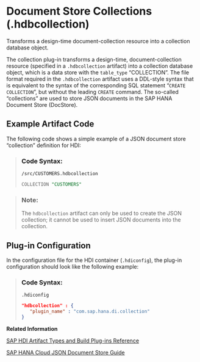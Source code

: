<!-- loiofe16b635277c4aea825c72973f159359 -->

# Document Store Collections \(.hdbcollection\)

Transforms a design-time document-collection resource into a collection database object.



The collection plug-in transforms a design-time, document-collection resource \(specified in a `.hdbcollection` artifact\) into a collection database object, which is a data store with the `table_type` “COLLECTION”. The file format required in the `.hdbcollection` artifact uses a DDL-style syntax that is equivalent to the syntax of the corresponding SQL statement “`CREATE COLLECTION`”, but without the leading `CREATE` command. The so-called “collections” are used to store JSON documents in the SAP HANA Document Store \(DocStore\).



<a name="loiofe16b635277c4aea825c72973f159359__section_erk_4vh_1hb"/>

## Example Artifact Code

The following code shows a simple example of a JSON document store “collection” definition for HDI:

> ### Code Syntax:  
> `/src/CUSTOMERS.hdbcollection`
> 
> ```sql
> COLLECTION "CUSTOMERS"
> ```

> ### Note:  
> The `hdbcollection` artifact can only be used to create the JSON collection; it cannot be used to insert JSON documents into the collection.



<a name="loiofe16b635277c4aea825c72973f159359__section_nj3_nvh_1hb"/>

## Plug-in Configuration

In the configuration file for the HDI container \(`.hdiconfig`\), the plug-in configuration should look like the following example:

> ### Code Syntax:  
> `.hdiconfig`
> 
> ```json
> "hdbcollection" : {
>    "plugin_name" : "com.sap.hana.di.collection"
> }
> ```

**Related Information**  


[SAP HDI Artifact Types and Build Plug-ins Reference](sap-hdi-artifact-types-and-build-plug-ins-reference-9789224.md "The SAP HANA Cloud, SAP HANA database deployment infrastructure (HDI) supports a wide variety of database artifact types, for example, tables, indexes, and views.")

[SAP HANA Cloud JSON Document Store Guide](https://help.sap.com/viewer/c1d3f60099654ecfb3fe36ac93c121bb/cloud/en-US/20d58a5f75191014b2fe92141b7df228.html)

